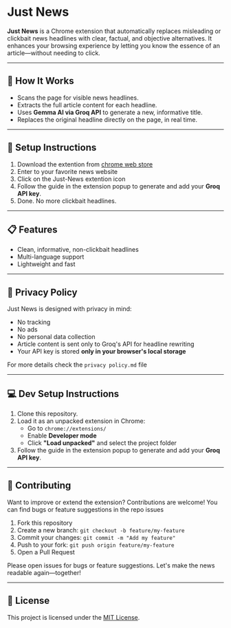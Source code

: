 # Just News

**Just News** is a Chrome extension that automatically replaces misleading or clickbait news headlines with clear, factual, and objective alternatives. It enhances your browsing experience by letting you know the essence of an article—without needing to click.

---

## 🧠 How It Works

- Scans the page for visible news headlines.
- Extracts the full article content for each headline.
- Uses **Gemma AI via Groq API** to generate a new, informative title.
- Replaces the original headline directly on the page, in real time.

---

## 🔑 Setup Instructions

1. Download the extention from [chrome web store](https://chromewebstore.google.com/detail/just-news/bjeicinigicmeicfnibabdfanajpigln)
2. Enter to your favorite news website
3. Click on the Just-News extention icon
4. Follow the guide in the extension popup to generate and add your **Groq API key**.
5. Done. No more clickbait headlines.

---

## 📋 Features

- Clean, informative, non-clickbait headlines
- Multi-language support
- Lightweight and fast

---

## 🔐 Privacy Policy

Just News is designed with privacy in mind:

- No tracking
- No ads
- No personal data collection
- Article content is sent only to Groq's API for headline rewriting
- Your API key is stored **only in your browser's local storage**

For more details check the `privacy policy.md` file

---

## 💻 Dev Setup Instructions

1. Clone this repository.
2. Load it as an unpacked extension in Chrome:
   - Go to `chrome://extensions/`
   - Enable **Developer mode**
   - Click **"Load unpacked"** and select the project folder
3. Follow the guide in the extension popup to generate and add your **Groq API key**.

---
## 🤝 Contributing

Want to improve or extend the extension? Contributions are welcome!
You can find bugs or feature suggestions in the repo issues

1. Fork this repository
2. Create a new branch: `git checkout -b feature/my-feature`
3. Commit your changes: `git commit -m "Add my feature"`
4. Push to your fork: `git push origin feature/my-feature`
5. Open a Pull Request

Please open issues for bugs or feature suggestions. Let's make the news readable again—together!

---

## 📄 License

This project is licensed under the [MIT License](LICENSE).